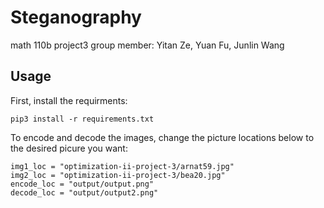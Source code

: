 # Steganography
math 110b project3
group member: Yitan Ze, Yuan Fu, Junlin Wang

## Usage
First, install the requirments:
```
pip3 install -r requirements.txt
```

To encode and decode the images, change the picture locations below to the desired picure you want:
```
img1_loc = "optimization-ii-project-3/arnat59.jpg"
img2_loc = "optimization-ii-project-3/bea20.jpg"
encode_loc = "output/output.png"
decode_loc = "output/output2.png"
```

